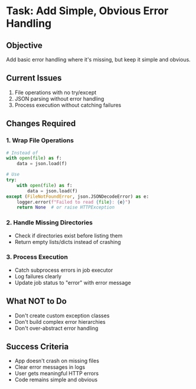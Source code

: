 # Task: Add Simple, Obvious Error Handling

## Objective
Add basic error handling where it's missing, but keep it simple and obvious.

## Current Issues
1. File operations with no try/except
2. JSON parsing without error handling
3. Process execution without catching failures

## Changes Required

### 1. Wrap File Operations
```python
# Instead of
with open(file) as f:
    data = json.load(f)

# Use
try:
    with open(file) as f:
        data = json.load(f)
except (FileNotFoundError, json.JSONDecodeError) as e:
    logger.error(f"Failed to read {file}: {e}")
    return None  # or raise HTTPException
```

### 2. Handle Missing Directories
- Check if directories exist before listing them
- Return empty lists/dicts instead of crashing

### 3. Process Execution
- Catch subprocess errors in job executor
- Log failures clearly
- Update job status to "error" with error message

## What NOT to Do
- Don't create custom exception classes
- Don't build complex error hierarchies
- Don't over-abstract error handling

## Success Criteria
- App doesn't crash on missing files
- Clear error messages in logs
- User gets meaningful HTTP errors
- Code remains simple and obvious